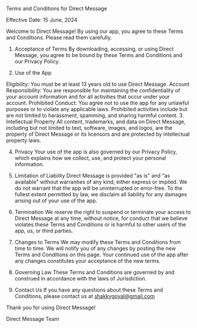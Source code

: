 Terms and Conditions for Direct Message

Effective Date: 15 June, 2024

Welcome to Direct Message! By using our app, you agree to these Terms and Conditions. Please read them carefully.

1. Acceptance of Terms
By downloading, accessing, or using Direct Message, you agree to be bound by these Terms and Conditions and our Privacy Policy.

2. Use of the App

Eligibility: You must be at least 13 years old to use Direct Message.
Account Responsibility: You are responsible for maintaining the confidentiality of your account information and for all activities that occur under your account.
Prohibited Conduct: You agree not to use the app for any unlawful purposes or to violate any applicable laws. Prohibited activities include but are not limited to harassment, spamming, and sharing harmful content.
3. Intellectual Property
All content, trademarks, and data on Direct Message, including but not limited to text, software, images, and logos, are the property of Direct Message or its licensors and are protected by intellectual property laws.

4. Privacy
Your use of the app is also governed by our Privacy Policy, which explains how we collect, use, and protect your personal information.

5. Limitation of Liability
Direct Message is provided "as is" and "as available" without warranties of any kind, either express or implied. We do not warrant that the app will be uninterrupted or error-free. To the fullest extent permitted by law, we disclaim all liability for any damages arising out of your use of the app.

6. Termination
We reserve the right to suspend or terminate your access to Direct Message at any time, without notice, for conduct that we believe violates these Terms and Conditions or is harmful to other users of the app, us, or third parties.

7. Changes to Terms
We may modify these Terms and Conditions from time to time. We will notify you of any changes by posting the new Terms and Conditions on this page. Your continued use of the app after any changes constitutes your acceptance of the new terms.

8. Governing Law
These Terms and Conditions are governed by and construed in accordance with the laws of Jurisdiction.

9. Contact Us
If you have any questions about these Terms and Conditions, please contact us at shakkygoyal@gmail.com

Thank you for using Direct Message!

Direct Message Team

